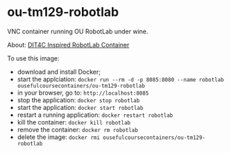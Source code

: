 # ou-tm129-robotlab
VNC container running OU RobotLab under wine.

About: [
DIT4C Inspired RobotLab Container](https://blog.ouseful.info/2018/04/27/dit4c-inspired-robotlab-container/)

To use this image:

- download and install Docker;
- start the applciation: `docker run --rm -d -p 8085:8080 --name robotlab ousefulcoursecontainers/ou-tm129-robotlab`
- in your browser, go to: `http://localhost:8085`
- stop the application: `docker stop robotlab`
- start the application: `docker start robotlab`
- restart a running application: `docker restart robotlab`
- kill the container: `docker kill robotlab`
- remove the container: `docker rm robotlab`
- delete the image: `docker rmi ousefulcoursecontainers/ou-tm129-robotlab`

